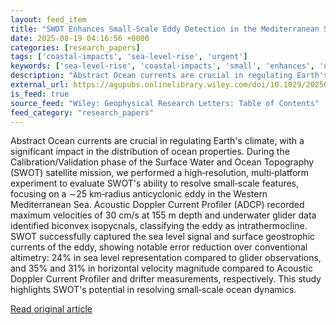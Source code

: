 ```yaml
---
layout: feed_item
title: "SWOT Enhances Small‐Scale Eddy Detection in the Mediterranean Sea"
date: 2025-08-19 04:16:56 +0000
categories: [research_papers]
tags: ['coastal-impacts', 'sea-level-rise', 'urgent']
keywords: ['sea-level-rise', 'coastal-impacts', 'small', 'enhances', 'urgent', 'swot']
description: "Abstract Ocean currents are crucial in regulating Earth's climate, with a significant impact in the distribution of ocean properties"
external_url: https://agupubs.onlinelibrary.wiley.com/doi/10.1029/2025GL116480?af=R
is_feed: true
source_feed: "Wiley: Geophysical Research Letters: Table of Contents"
feed_category: "research_papers"
---
```


Abstract Ocean currents are crucial in regulating Earth's climate, with a significant impact in the distribution of ocean properties. During the Calibration/Validation phase of the Surface Water and Ocean Topography (SWOT) satellite mission, we performed a high‐resolution, multi‐platform experiment to evaluate SWOT's ability to resolve small‐scale features, focusing on a ∼25 km‐radius anticyclonic eddy in the Western Mediterranean Sea. Acoustic Doppler Current Profiler (ADCP) recorded maximum velocities of 30 cm/s at 155 m depth and underwater glider data identified biconvex isopycnals, classifying the eddy as intrathermocline. SWOT successfully captured the sea level signal and surface geostrophic currents of the eddy, showing notable error reduction over conventional altimetry: 24% in sea level representation compared to glider observations, and 35% and 31% in horizontal velocity magnitude compared to Acoustic Doppler Current Profiler and drifter measurements, respectively. This study highlights SWOT's potential in resolving small‐scale ocean dynamics.

[Read original article](https://agupubs.onlinelibrary.wiley.com/doi/10.1029/2025GL116480?af=R)
